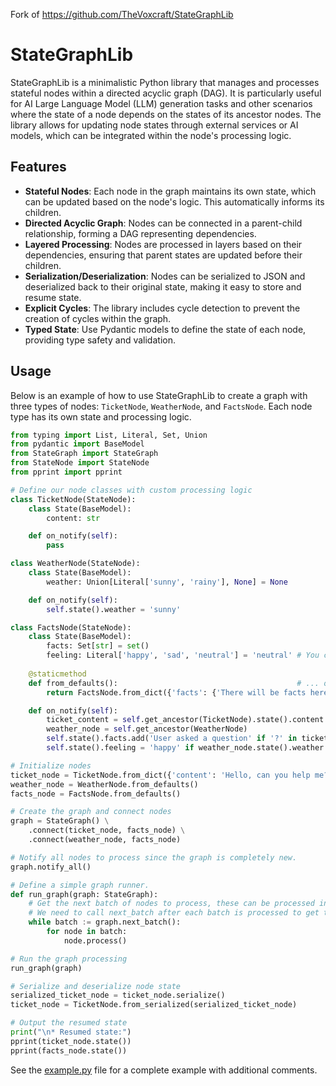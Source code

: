 Fork of https://github.com/TheVoxcraft/StateGraphLib
# StateGraphLib

StateGraphLib is a minimalistic Python library that manages and processes stateful nodes within a directed acyclic graph (DAG). It is particularly useful for AI Large Language Model (LLM) generation tasks and other scenarios where the state of a node depends on the states of its ancestor nodes. The library allows for updating node states through external services or AI models, which can be integrated within the node's processing logic.

## Features

- **Stateful Nodes**: Each node in the graph maintains its own state, which can be updated based on the node's logic. This automatically informs its children.
- **Directed Acyclic Graph**: Nodes can be connected in a parent-child relationship, forming a DAG representing dependencies.
- **Layered Processing**: Nodes are processed in layers based on their dependencies, ensuring that parent states are updated before their children.
- **Serialization/Deserialization**: Nodes can be serialized to JSON and deserialized back to their original state, making it easy to store and resume state.
- **Explicit Cycles**: The library includes cycle detection to prevent the creation of cycles within the graph.
- **Typed State**: Use Pydantic models to define the state of each node, providing type safety and validation.

## Usage

Below is an example of how to use StateGraphLib to create a graph with three types of nodes: `TicketNode`, `WeatherNode`, and `FactsNode`. Each node type has its own state and processing logic.

```python
from typing import List, Literal, Set, Union
from pydantic import BaseModel
from StateGraph import StateGraph
from StateNode import StateNode
from pprint import pprint

# Define our node classes with custom processing logic
class TicketNode(StateNode):
    class State(BaseModel):
        content: str

    def on_notify(self):
        pass

class WeatherNode(StateNode):
    class State(BaseModel):
        weather: Union[Literal['sunny', 'rainy'], None] = None

    def on_notify(self):
        self.state().weather = 'sunny'

class FactsNode(StateNode):
    class State(BaseModel):
        facts: Set[str] = set()
        feeling: Literal['happy', 'sad', 'neutral'] = 'neutral' # You can define a default like this
        
    @staticmethod
    def from_defaults():                                        # ... or like this.
        return FactsNode.from_dict({'facts': {'There will be facts here!'}})

    def on_notify(self):
        ticket_content = self.get_ancestor(TicketNode).state().content
        weather_node = self.get_ancestor(WeatherNode)
        self.state().facts.add('User asked a question' if '?' in ticket_content else 'User stated something')
        self.state().feeling = 'happy' if weather_node.state().weather == 'sunny' else 'sad'

# Initialize nodes
ticket_node = TicketNode.from_dict({'content': 'Hello, can you help me?'})
weather_node = WeatherNode.from_defaults()
facts_node = FactsNode.from_defaults()

# Create the graph and connect nodes
graph = StateGraph() \
    .connect(ticket_node, facts_node) \
    .connect(weather_node, facts_node)

# Notify all nodes to process since the graph is completely new.
graph.notify_all()

# Define a simple graph runner.
def run_graph(graph: StateGraph):
    # Get the next batch of nodes to process, these can be processed in parallel
    # We need to call next_batch after each batch is processed to get the new nodes to process
    while batch := graph.next_batch():
        for node in batch:
            node.process()

# Run the graph processing
run_graph(graph)

# Serialize and deserialize node state
serialized_ticket_node = ticket_node.serialize()
ticket_node = TicketNode.from_serialized(serialized_ticket_node)

# Output the resumed state
print("\n* Resumed state:")
pprint(ticket_node.state())
pprint(facts_node.state())
```

See the [example.py](example.py) file for a complete example with additional comments.
